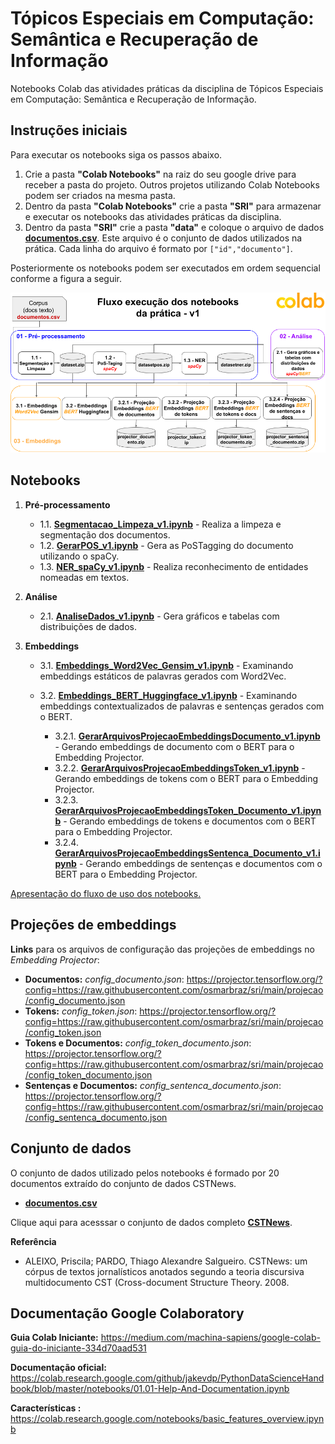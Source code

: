 # Tópicos Especiais em Computação: Semântica e Recuperação de Informação

Notebooks Colab das atividades práticas da disciplina de Tópicos Especiais em Computação: Semântica e Recuperação de Informação.

## **Instruções iniciais**

Para executar os notebooks siga os passos abaixo.
1. Crie a pasta **"Colab Notebooks"** na raiz do seu google drive para receber a pasta do projeto. Outros projetos utilizando Colab Notebooks podem ser criados na mesma pasta.
2. Dentro da pasta **"Colab Notebooks"** crie a pasta **"SRI"** para armazenar e executar os notebooks das atividades práticas da disciplina.
3. Dentro da pasta **"SRI"** crie a pasta **"data"** e coloque o arquivo de dados [**documentos.csv**](https://github.com/osmarbraz/sri/blob/main/data/documentos.csv). Este arquivo é o conjunto de dados utilizados na prática. Cada linha do arquivo é formato por `["id","documento"]`.

Posteriormente os notebooks podem ser executados em ordem sequencial conforme a figura a seguir.

![Fluxo de execução dos notebooks](fluxo_execucao_notebooks.png)

## Notebooks

1. **Pré-processamento**
	- 1.1. [**Segmentacao_Limpeza_v1.ipynb**](https://github.com/osmarbraz/sri/blob/main/1_1_Segmentacao_Limpeza_v1.ipynb) - Realiza a limpeza e segmentação dos documentos.
	- 1.2. [**GerarPOS_v1.ipynb**](https://github.com/osmarbraz/sri/blob/main/1_2_GerarPOS_v1.ipynb) - Gera as PoSTagging do documento utilizando o spaCy.
	- 1.3. [**NER_spaCy_v1.ipynb**](https://github.com/osmarbraz/sri/blob/main/1_3_NER_spaCy_v1.ipynb) - Realiza reconhecimento de entidades nomeadas em textos.

2. **Análise**
	- 2.1. [**AnaliseDados_v1.ipynb**](https://github.com/osmarbraz/sri/blob/main/2_1_AnaliseDados_v1.ipynb) - Gera gráficos e tabelas com distribuições de dados.

3. **Embeddings**
	- 3.1. [**Embeddings_Word2Vec_Gensim_v1.ipynb**](https://github.com/osmarbraz/sri/blob/main/3_1_Embeddings_Word2Vec_Gensim_v1.ipynb) - Examinando embeddings estáticos de palavras gerados com Word2Vec.
	- 3.2. [**Embeddings_BERT_Huggingface_v1.ipynb**](https://github.com/osmarbraz/sri/blob/main/3_2_Embeddings_BERT_Huggingface_v1.ipynb) - Examinando embeddings contextualizados de palavras e sentenças gerados com o BERT.
	
		- 3.2.1. [**GerarArquivosProjecaoEmbeddingsDocumento_v1.ipynb**](https://github.com/osmarbraz/sri/blob/main/3_2_1_GerarArquivosProjecaoEmbeddingsDocumento_v1.ipynb) - Gerando embeddings de documento com o BERT para o Embedding Projector.		
		- 3.2.2. [**GerarArquivosProjecaoEmbeddingsToken_v1.ipynb**](https://github.com/osmarbraz/sri/blob/main/3_2_2_GerarArquivosProjecaoEmbeddingsToken_v1.ipynb) - Gerando embeddings de tokens com o BERT para o Embedding Projector.		
		- 3.2.3. [**GerarArquivosProjecaoEmbeddingsToken_Documento_v1.ipynb**](https://github.com/osmarbraz/sri/blob/main/3_2_3_GerarArquivosProjecaoEmbeddingsToken_Documento_v1.ipynb) - Gerando embeddings de tokens e documentos com o BERT para o Embedding Projector.		
		- 3.2.4. [**GerarArquivosProjecaoEmbeddingsSentenca_Documento_v1.ipynb**](https://github.com/osmarbraz/sri/blob/main/3_2_4_GerarArquivosProjecaoEmbeddingsSentenca_Documento_v1.ipynb) - Gerando embeddings de sentenças e documentos com o BERT para o Embedding Projector.

[Apresentação do fluxo de uso dos notebooks.](https://docs.google.com/presentation/d/1W5TRri89JVVyQVGz9IOeQIa9jk186w4c/edit#slide=id.gf4978a6ef2_0_24)

## Projeções de embeddings

**Links** para os arquivos de configuração das projeções de embeddings no *Embedding Projector*:

- **Documentos:** *config_documento.json*: 
https://projector.tensorflow.org/?config=https://raw.githubusercontent.com/osmarbraz/sri/main/projecao/config_documento.json
- **Tokens:** *config_token.json*: 
https://projector.tensorflow.org/?config=https://raw.githubusercontent.com/osmarbraz/sri/main/projecao/config_token.json
- **Tokens e Documentos:** *config_token_documento.json*: 
https://projector.tensorflow.org/?config=https://raw.githubusercontent.com/osmarbraz/sri/main/projecao/config_token_documento.json
- **Sentenças e Documentos:** *config_sentenca_documento.json*: 
https://projector.tensorflow.org/?config=https://raw.githubusercontent.com/osmarbraz/sri/main/projecao/config_sentenca_documento.json

## Conjunto de dados
O conjunto de dados utilizado pelos notebooks é formado por 20 documentos extraído do conjunto de dados CSTNews. 

* [**documentos.csv**](https://github.com/osmarbraz/sri/blob/main/data/documentos.csv)

Clique aqui para acesssar o conjunto de dados completo [**CSTNews**](https://sites.icmc.usp.br/taspardo/sucinto/files/CSTNews%206.0.zip). 

**Referência**
- ALEIXO, Priscila; PARDO, Thiago Alexandre Salgueiro. CSTNews: um córpus de textos jornalísticos anotados segundo a teoria discursiva multidocumento CST (Cross-document Structure Theory. 2008.

## Documentação Google Colaboratory

**Guia Colab Iniciante:**
https://medium.com/machina-sapiens/google-colab-guia-do-iniciante-334d70aad531

**Documentação oficial:**
https://colab.research.google.com/github/jakevdp/PythonDataScienceHandbook/blob/master/notebooks/01.01-Help-And-Documentation.ipynb
 
**Características :**
https://colab.research.google.com/notebooks/basic_features_overview.ipynb